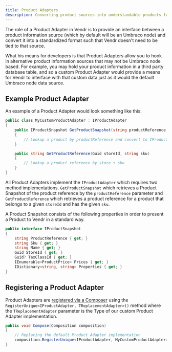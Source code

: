 ```yaml
---
title: Product Adapters
description: Converting product sources into understandable products for Vendr, the eCommerce solution for Umbraco v8+
---
```


The role of a Product Adapter in Vendr is to provide an interface between a product information source (which by default will be an Umbraco node) and convert it into a standardized format such that Vendr doesn't need to be tied to that source.

What his means for developers is that Product Adapters allow you to hook in alternative product information sources that may not be Umbraco node based. For example, you may hold your product information in a third party database table, and so a custom Product Adapter would provide a means for Vendr to interface with that custom data just as it would the default Umbraco node data source.

## Example Product Adapter

An example of a Product Adapter would look something like this:

````csharp
public class MyCustomProductAdapter : IProductAdapter
{
    public IProductSnapshot GetProductSnapshot(string productReference, string languageIsoCode)
    {
        // Lookup a product by productReference and convert to IProductSnapshot
    }

    public string GetProductReference(Guid storeId, string sku)
    {
        // Lookup a product reference by store + sku
    }
}

````

All Product Adapters implement the `IProductAdapter` which requires two method implementations. `GetProductSnapshot` which retrieves a Product Snapshot of the product reference by the `productReference` parameter and `GetProductReference` which retrieves a product reference for a product that belongs to a given `storeId` and has the given `sku`.

A Product Snapshot consists of the following properties in order to present a Product to Vendr in a standard way. 


````csharp
public interface IProductSnapshot
{
    string ProductReference { get; }
    string Sku { get; }
    string Name { get; }
    Guid StoreId { get; }
    Guid? TaxClassId { get; }
    IEnumerable<ProductPrice> Prices { get; }
    IDictionary<string, string> Properties { get; }
}

````

## Registering a Product Adapter

Product Adapters are [registered via a Composer](../dependency-injection/#registering-dependencies) using the `RegisterUnique<IProductAdapter, TReplacementAdapter>()` method where the `TReplacementAdapter` parameter is the Type of our custom Product Adapter implementation.

````csharp
public void Compose(Composition composition)
{
    // Replacing the default Product Adapter implementation
    composition.RegisterUnique<IProductAdapter, MyCustomProductAdapter>();
}
````